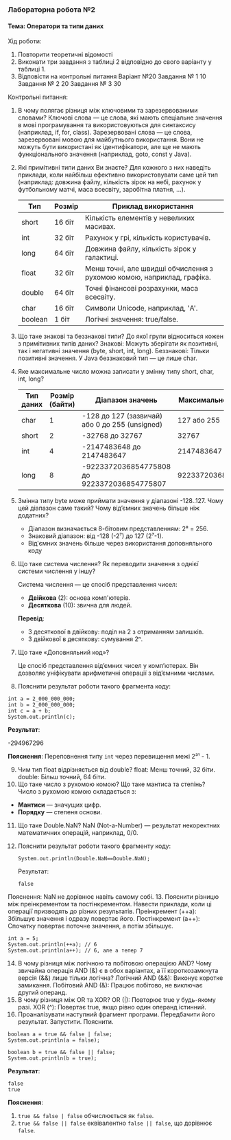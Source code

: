 ### Лабораторна робота №2

#### Тема: Оператори та типи даних

Хід роботи:

1. Повторити теоретичні відомості
2. Виконати три завдання з таблиці 2 відповідно до свого варіанту у таблиці 1.
3. Відповісти на контрольні питання
   Варіант №20
   Завдання № 1 10
   Завдання № 2 20
   Завдання № 3 30

Контрольні питання:

1. В чому полягає різниця між ключовими та зарезервованими словами?
   Ключові слова — це слова, які мають спеціальне значення в мові програмування та використовуються для синтаксису (наприклад, if, for, class).
   Зарезервовані слова — це слова, зарезервовані мовою для майбутнього використання. Вони не можуть бути використані як ідентифікатори, але ще не мають функціонального значення (наприклад, goto, const у Java).
2. Які примітивні типи даних Ви знаєте? Для кожного з них наведіть приклади, коли найбільш ефективно використовувати саме цей тип (наприклад: довжина файлу, кількість зірок на небі, рахунок у футбольному матчі, маса всесвіту, заробітна платня, ...).


   | Тип  | Розмір | Приклад використання                                                                                         |
   | ------- | ------------ | ------------------------------------------------------------------------------------------------------------------------------- |
   | short   | 16 біт    | Кількість елементів у невеликих масивах.                                                     |
   | int     | 32 біт    | Рахунок у грі, кількість користувачів.                                                          |
   | long    | 64 біт    | Довжина файлу, кількість зірок у галактиці.                                                 |
   | float   | 32 біт    | Менш точні, але швидші обчислення з рухомою комою, наприклад, графіка. |
   | double  | 64 біт    | Точні фінансові розрахунки, маса всесвіту.                                                  |
   | char    | 16 біт    | Символи Unicode, наприклад, 'A'.                                                                                |
   | boolean | 1 біт     | Логічні значення: true/false.                                                                                    |
3. Що таке знакові та беззнакові типи? До якої групи відноситься кожен з примітивних типів даних?
   Знакові: Можуть зберігати як позитивні, так і негативні значення (byte, short, int, long).
   Беззнакові: Тільки позитивні значення. У Java беззнаковий тип — це лише char.
4. Яке максимальне число можна записати у змінну типу short, char, int, long?


   | Тип даних | Розмір (байти) | Діапазон значень                               | Максимальне значення |
   | ----------------- | ------------------------- | ------------------------------------------------------------- | --------------------------------------- |
   | char              | 1                         | -128 до 127 (зазвичай) або 0 до 255 (unsigned) | 127 або 255                          |
   | short             | 2                         | -32768 до 32767                                             | 32767                                   |
   | int               | 4                         | -2147483648 до 2147483647                                   | 2147483647                              |
   | long              | 8                         | -9223372036854775808 до 9223372036854775807                 | 9223372036854775807                     |
5. Змінна типу byte може приймати значення у діапазоні -128..127. Чому цей діапазон саме такий? Чому від’ємних значень більше ніж додатних?

   - Діапазон визначається 8-бітовим представленням: 2⁸ = 256.
   - Знаковий діапазон: від -128 (-2⁷) до 127 (2⁷-1).
   - Від'ємних значень більше через використання доповняльного коду
6. Що таке система числення? Як переводити значення з однієї системи числення у іншу?

   Система числення — це спосіб представлення чисел:

   * **Двійкова** (2): основа комп'ютерів.
   * **Десяткова** (10): звична для людей.

   **Перевід**:

   * З десяткової в двійкову: поділ на 2 з отриманням залишків.
   * З двійкової в десяткову: сумування 2ⁿ.
7. Що таке «Доповняльний код»?

   Це спосіб представлення від’ємних чисел у комп’ютерах. Він дозволяє уніфікувати арифметичні операції з від’ємними числами.
8. Пояснити результат роботи такого фрагмента коду:

```
int a = 2_000_000_000;
int b = 2_000_000_000;
int c = a + b;
System.out.println(c);
```

**Результат**:

-294967296

**Пояснення**: Переповнення типу `int` через перевищення межі 2³¹ - 1.

9. Чим тип float відрізняється від double?
   float: Менш точний, 32 біти.
   double: Більш точний, 64 біти.
10. Що таке число з рухомою комою? Що таке мантиса та степінь?
    Число з рухомою комою складається з:

* **Мантиси** — значущих цифр.
* **Порядку** — степеня основи.

11. Що таке Double.NaN?
    NaN (Not-a-Number) — результат некоректних математичних операцій, наприклад, 0/0.
12. Пояснити результат роботи такого фрагменту коду:

    ```
    System.out.println(Double.NaN==Double.NaN);
    ```

    Результат:

    ```
    false
    ```

Пояснення: NaN не дорівнює навіть самому собі.
13. Пояснити різницю між преінкрементом та постінкрементом. Навести приклади, коли ці операції призводять до різних результатів.
Преінкремент (++a): Збільшує значення і одразу повертає його.
Постінкремент (a++): Спочатку повертає поточне значення, а потім збільшує.

```
int a = 5;
System.out.println(++a); // 6
System.out.println(a++); // 6, але a тепер 7
```

14. В чому різниця між логічною та побітовою операцією AND? Чому звичайна операція AND (&) є в обох варіантах, а її короткозамкнута версія (&&) лише тільки логічна?
    Логічний AND (&&): Виконує коротке замикання.
    Побітовий AND (&): Працює побітово, не виключає другий операнд.
15. В чому різниця між OR та XOR?
    OR (|): Повторює true у будь-якому разі.
    XOR (^): Повертає true, якщо рівно один операнд істинний.
16. Проаналізувати наступний фрагмент програми. Передбачити його результат. Запустити. Пояснити.

```
boolean a = true && false | false;
System.out.println(a = false);

boolean b = true && false || false;
System.out.println(b = true);
```

**Результат**:

```
false
true
```

**Пояснення**:

1. `true && false | false` обчислюється як `false`.
2. `true && false || false` еквівалентно `false || false`, що дорівнює `false`.
